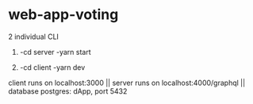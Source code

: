 # web-app-voting

2 individual CLI

1. -cd server
   -yarn start
   
2. -cd client
   -yarn dev
   
client runs on localhost:3000 ||
server runs on localhost:4000/graphql ||
database postgres: dApp, port 5432
